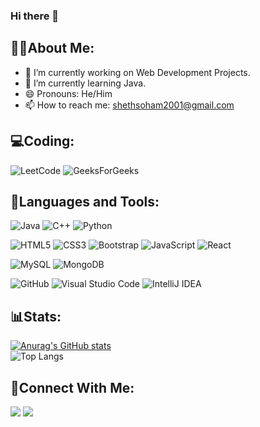 ### Hi there 👋

##  🤵‍♂️About Me:
- 🔭 I’m currently working on Web Development Projects.
- 🌱 I’m currently learning Java.
- 😄 Pronouns: He/Him
- 📫 How to reach me: shethsoham2001@gmail.com

## 💻Coding:
![LeetCode](https://img.shields.io/badge/LeetCode-000000?style=for-the-badge&logo=LeetCode&logoColor=#d16c06)
![GeeksForGeeks](https://img.shields.io/badge/GeeksforGeeks-white?style=for-the-badge&logo=geeksforgeeks&logoColor=35914c)

## 🔮Languages and Tools:
<p>

  ![Java](https://img.shields.io/badge/java-%23ED8B00.svg?style=for-the-badge&logo=openjdk&logoColor=white)
  ![C++](https://img.shields.io/badge/c++-%2300599C.svg?style=for-the-badge&logo=c%2B%2B&logoColor=white)
  ![Python](https://img.shields.io/badge/python-3670A0?style=for-the-badge&logo=python&logoColor=ffdd54)

  ![HTML5](https://img.shields.io/badge/html5-%23E34F26.svg?style=for-the-badge&logo=html5&logoColor=white)
  ![CSS3](https://img.shields.io/badge/css3-%231572B6.svg?style=for-the-badge&logo=css3&logoColor=white)
  ![Bootstrap](https://img.shields.io/badge/bootstrap-%238511FA.svg?style=for-the-badge&logo=bootstrap&logoColor=white)
  ![JavaScript](https://img.shields.io/badge/javascript-%23323330.svg?style=for-the-badge&logo=javascript&logoColor=%23F7DF1E)
  ![React](https://img.shields.io/badge/react-%2320232a.svg?style=for-the-badge&logo=react&logoColor=%2361DAFB)

  ![MySQL](https://img.shields.io/badge/mysql-%2300f.svg?style=for-the-badge&logo=mysql&logoColor=white)
  ![MongoDB](https://img.shields.io/badge/MongoDB-%234ea94b.svg?style=for-the-badge&logo=mongodb&logoColor=white)


  
  ![GitHub](https://img.shields.io/badge/github-%23121011.svg?style=for-the-badge&logo=github&logoColor=white)
  ![Visual Studio Code](https://img.shields.io/badge/Visual%20Studio%20Code-0078d7.svg?style=for-the-badge&logo=visual-studio-code&logoColor=white)
  ![IntelliJ IDEA](https://img.shields.io/badge/IntelliJIDEA-000000.svg?style=for-the-badge&logo=intellij-idea&logoColor=white)


  
  
</p>

## 📊Stats:
[![Anurag's GitHub stats](https://github-readme-stats.vercel.app/api?username=soham70&theme=tokyonight)](https://github.com/anuraghazra/github-readme-stats)
<br/>
 ![Top Langs](https://github-readme-stats.vercel.app/api/top-langs/?username=soham70&hide=javascript,css,scss,html&theme=tokyonight)


## 📌Connect With Me:
<p>
   <a href = "https://www.linkedin.com/in/soham-sheth-21302a200/"><img src="https://img.icons8.com/fluent/48/000000/linkedin.png"/></a>
   <a href = "https://www.instagram.com/sohams11/"><img src="https://img.icons8.com/fluent/48/000000/instagram-new.png"/></a>
</p>

<!--
**soham70/soham70** is a ✨ _special_ ✨ repository because its `README.md` (this file) appears on your GitHub profile.

Here are some ideas to get you started:

- 🔭 I’m currently working on ...
- 🌱 I’m currently learning ...
- 👯 I’m looking to collaborate on ...
- 🤔 I’m looking for help with ...
- 💬 Ask me about ...
- 📫 How to reach me: ...
- 😄 Pronouns: ...
- ⚡ Fun fact: ...
-->
